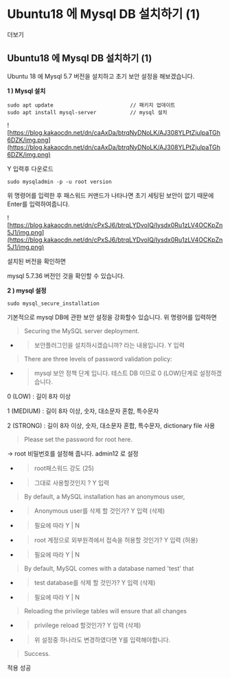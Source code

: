 # Ubuntu18 에 Mysql DB 설치하기 (1)

더보기

## Ubuntu18 에 Mysql DB 설치하기 (1)

Ubuntu 18 에 Mysql 5.7 버전을 설치하고 초기 보안 설정을 해보겠습니다.

**1 ) Mysql 설치**

```
sudo apt update							// 패키지 업데이트
sudo apt install mysql-server			// mysql 설치
```

![https://blog.kakaocdn.net/dn/caAxDa/btrqNyDNoLK/AJ308YLPtZjuIpaTGh6DZK/img.png](https://blog.kakaocdn.net/dn/caAxDa/btrqNyDNoLK/AJ308YLPtZjuIpaTGh6DZK/img.png)

Y 입력후 다운로드

```
sudo mysqladmin -p -u root version
```

위 명령어를 입력한 후 패스워드 커맨드가 나타나면 초기 세팅된 보안이 없기 때문에 Enter를 입력하여줍니다.

![https://blog.kakaocdn.net/dn/cPxSJ6/btrqLYDvoIQ/Iysdx0Ru1zLV4OCKpZn5J1/img.png](https://blog.kakaocdn.net/dn/cPxSJ6/btrqLYDvoIQ/Iysdx0Ru1zLV4OCKpZn5J1/img.png)

설치된 버전을 확인하면

mysql 5.7.36 버전인 것을 확인할 수 있습니다.

**2 ) mysql 설정**

```
sudo mysql_secure_installation
```

기본적으로 mysql DB에 관한 보안 설정을 강화할수 있습니다. 위 명령어를 입력하면

> Securing the MySQL server deployment.
> 
- > 보안플러그인을 설치하시겠습니까? 라는 내용입니다. Y 입력

> There are three levels of password validation policy:
> 
- > mysql 보안 정책 단계 입니다. 테스트 DB 이므로 0 (LOW)단계로 설정하겠습니다.

0 (LOW) : 길이 8자 이상

1 (MEDIUM) : 길이 8자 이상, 숫자, 대소문자 혼합, 특수문자

2 (STRONG) : 길이 8자 이상, 숫자, 대소문자 혼합, 특수문자, dictionary file 사용

> Please set the password for root here.
> 

-> root 비밀번호를 설정해 줍니다. admin12 로 설정

> 
> 
- > root패스워드 강도 (25)
- > 그대로 사용할것인지 ? Y 입력

> By default, a MySQL installation has an anonymous user,
> 
- > Anonymous user를 삭제 할 것인가? Y 입력 (삭제)
- > 필요에 따라 Y | N

> 
> 
- > root 계정으로 외부원격에서 접속을 허용할 것인가? Y 입력 (허용)
- > 필요에 따라 Y | N

> By default, MySQL comes with a database named 'test' that
> 
- > test database를 삭제 할 것인가? Y 입력 (삭제)
- > 필요에 따라 Y | N

> Reloading the privilege tables will ensure that all changes
> 
- > privilege reload 할것인가? Y 입력 (삭제)
- > 위 설정중 하나라도 변경하였다면 Y를 입력해야합니다.

> Success.
> 

적용 성공
